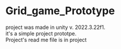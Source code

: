 # Grid_game_Prototype
project was made in unity v. 2022.3.22f1. \
it's a simple project prototpe. \
Project's read me file is in project
